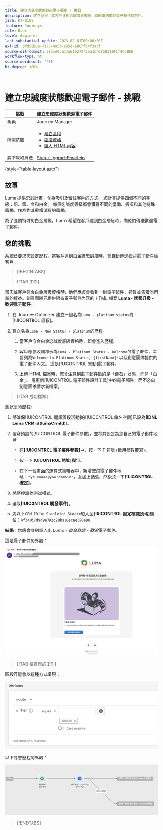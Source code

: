 ```yaml
---
title: 建立忠誠度狀態歡迎電子郵件 - 挑戰
description: 建立歷程，當客戶達到忠誠度層級時，自動傳送歡迎電子郵件給客戶。
jira: KT-8109
feature: Journeys
role: User
level: Beginner
last-substantial-update: 2023-02-01T00:00:00Z
exl-id: 6fd58b8e-7178-495d-a85d-eb67fc4f3acf
source-git-commit: 7861e0ca17a616273f5ea1b4d850310f1f4ec8b8
workflow-type: ht
source-wordcount: '421'
ht-degree: 100%

---
```


# 建立忠誠度狀態歡迎電子郵件 - 挑戰

| 挑戰 | 建立忠誠度狀態歡迎電子郵件 |
|---|---|
| 角色 | Journey Manager |
| 所需技能 | <ul><li>[建立區段](https://experienceleague.adobe.com/docs/journey-optimizer-learn/tutorials/profiles-segments-subscriptions/create-segments.html?lang=zh-Hant)</li> <li>[區段資格](https://experienceleague.adobe.com/docs/journey-optimizer-learn/tutorials/create-journeys/use-case-read-segment-qualification.html?lang=zh-Hant)</li><li>[匯入 HTML 內容](https://experienceleague.adobe.com/docs/journey-optimizer-learn/tutorials/email-channel/import-and-author-html-email-content.html?lang=zh-Hant)</li></ul> |
| 要下載的資產 | [StatusUpgradeEmail.zip](/help/challenges/assets/email-assets/StatusUpgradeEmail.zip) |

{style="table-layout:auto"}

## 故事

Luma 提供忠誠計畫，作為吸引及留住客戶的方式。 該計畫提供四個不同的等級：銅、銀、金和白金。 每個忠誠度等級都會獲得不同的獎勵、折扣和其他特殊獎勵，作為對其重複消費的獎勵。

為了強調特殊的白金層級，Luma 希望在客戶達到白金層級時，向他們傳送歡迎電子郵件。 

## 您的挑戰

系統已要求您設定歷程，當客戶達到白金級忠誠度時，會自動傳送歡迎電子郵件給客戶。

>[!BEGINTABS]

>[!TAB 工作]

當忠誠客戶符合白金層級資格時，他們應該會收到一封電子郵件，祝賀並告知他們新的權益。創意團隊已提供附有電子郵件內容的 HTML 檔案 **[Luma - 狀態升級 - 歡迎電子郵件](/help/challenges/assets/email-assets/StatusUpgradeEmail.zip)**。

1. 在 Journey Optimizer 建立一個名為`Luma - platinum status`的[!UICONTROL 區段]。

1. 建立名為`Luma - New Status - platinum`的歷程。

   1. 當客戶符合白金忠誠度層級資格時，即會進入歷程。

   1. 客戶應會收到標示為`Luma - Platinum Status - Welcome`的電子郵件，主旨列為`Welcome to Platinum Status, {firstName}!`以及創意團隊提供的電子郵件內文。 這是[!UICONTROL 異動]電子郵件。

   1. 上傳 HTML 檔案時，您會注意到電子郵件指的是「鑽石」狀態，而非「白金」。 請更新[!UICONTROL 電子郵件設計工具]中的電子郵件，而不必向創意團隊請求新檔案。

>[!TAB 成功標準]

測試您的歷程:

1. 請確保[!UICONTROL 閱讀區段活動]的[!UICONTROL 命名空間]已設為&#x200B;**[!DNL Luma CRM id(lumaCrmId)]**。

1. 覆寫預設的[!UICONTROL 電子郵件參數]，並將其設定為您自己的電子郵件地址:
   * 在&#x200B;**[!UICONTROL 電子郵件參數]**&#x200B;中，按一下 T 符號 (啟用參數覆寫)。

   * 按一下&#x200B;**[!UICONTROL 地址]**&#x200B;欄位。

   * 在下一個畫面的運算式編輯器中，新增您的電子郵件地址：`"yourname@yourdomain"`，並加上括弧，然後按一下&#x200B;**[!UICONTROL 確定]**。

1. 將歷程設為測試模式。

1. 選取&#x200B;**[!UICONTROL 觸發事件]**。

1. 將以下`CRM ID` for `Stanleigh Stooke`加入至&#x200B;**[!UICONTROL 設定檔識別碼]**&#x200B;欄位：`4f34057d9d9e792c28ba18ecae378e98`

**結果：**&#x200B;您應會收到個人化 *Luma - 白金狀態 - 歡迎*&#x200B;電子郵件。

這是電子郵件的外觀：

![Luma - 狀態升級 - 歡迎電子郵件](/help/challenges/assets/status-upgrade-welcome-email.png)

>[!TAB 檢查您的工作]

區段可能會以這種方式呈現：

![Luma - 白金狀態 - 區段](/help/challenges/assets/segment-luma-platinum-status.png)

以下是您歷程的外觀：

![platinum-status-upgrade-journey](/help/challenges/assets/journey-luma-status-upgrade.png)

>[!ENDTABS]

